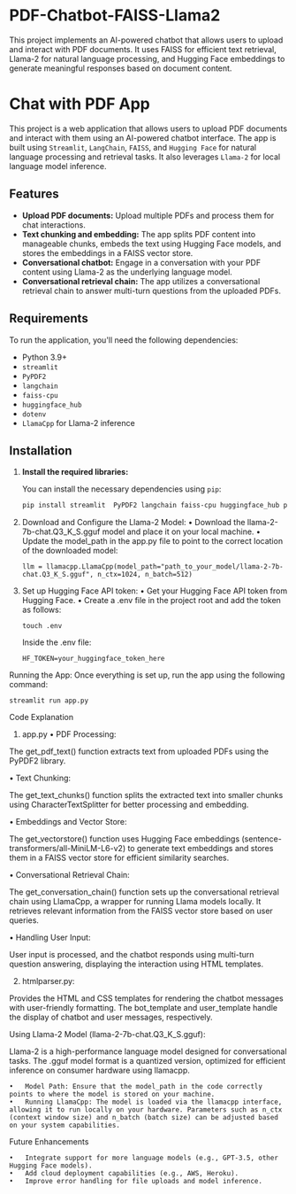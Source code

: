 # PDF-Chatbot-FAISS-Llama2
This project implements an AI-powered chatbot that allows users to upload and interact with PDF documents. It uses FAISS for efficient text retrieval, Llama-2 for natural language processing, and Hugging Face embeddings to generate meaningful responses based on document content.

# Chat with PDF App

This project is a web application that allows users to upload PDF documents and interact with them using an AI-powered chatbot interface. The app is built using `Streamlit`, `LangChain`, `FAISS`, and `Hugging Face` for natural language processing and retrieval tasks. It also leverages `Llama-2` for local language model inference.

## Features

- **Upload PDF documents:** Upload multiple PDFs and process them for chat interactions.
- **Text chunking and embedding:** The app splits PDF content into manageable chunks, embeds the text using Hugging Face models, and stores the embeddings in a FAISS vector store.
- **Conversational chatbot:** Engage in a conversation with your PDF content using Llama-2 as the underlying language model.
- **Conversational retrieval chain:** The app utilizes a conversational retrieval chain to answer multi-turn questions from the uploaded PDFs.

## Requirements

To run the application, you'll need the following dependencies:

- Python 3.9+
- `streamlit`
- `PyPDF2`
- `langchain`
- `faiss-cpu`
- `huggingface_hub`
- `dotenv`
- `LlamaCpp` for Llama-2 inference

## Installation

1. **Install the required libraries:**

   You can install the necessary dependencies using `pip`:

   ```bash
   pip install streamlit  PyPDF2 langchain faiss-cpu huggingface_hub python-dotenv

2.	Download and Configure the Llama-2 Model:
	•	Download the llama-2-7b-chat.Q3_K_S.gguf model and place it on your local machine.
	•	Update the model_path in the app.py file to point to the correct location of the downloaded model:

        llm = llamacpp.LlamaCpp(model_path="path_to_your_model/llama-2-7b-chat.Q3_K_S.gguf", n_ctx=1024, n_batch=512)

3.	Set up Hugging Face API token:
	•	Get your Hugging Face API token from Hugging Face.
	•	Create a .env file in the project root and add the token as follows:

        touch .env
   	Inside the .env file:
  	
   	    HF_TOKEN=your_huggingface_token_here

Running the App:
Once everything is set up, run the app using the following command:
  
    streamlit run app.py

Code Explanation

1. app.py
•	PDF Processing:

The get_pdf_text() function extracts text from uploaded PDFs using the PyPDF2 library.
   
•	Text Chunking:

The get_text_chunks() function splits the extracted text into smaller chunks using CharacterTextSplitter for better processing and embedding.
   
•	Embeddings and Vector Store:

The get_vectorstore() function uses Hugging Face embeddings (sentence-transformers/all-MiniLM-L6-v2) to generate text embeddings and stores them in a FAISS vector store for efficient similarity searches.
   
•	Conversational Retrieval Chain:

The get_conversation_chain() function sets up the conversational retrieval chain using LlamaCpp, a wrapper for running Llama models locally. It retrieves relevant information from the FAISS vector store based on user queries.

•	Handling User Input:

User input is processed, and the chatbot responds using multi-turn question answering, displaying the interaction using HTML templates.

2. htmlparser.py:

Provides the HTML and CSS templates for rendering the chatbot messages with user-friendly formatting. The bot_template and user_template handle the display of chatbot and user messages, respectively.

Using Llama-2 Model (llama-2-7b-chat.Q3_K_S.gguf):

Llama-2 is a high-performance language model designed for conversational tasks. The .gguf model format is a quantized version, optimized for efficient inference on consumer hardware using llamacpp.

	•	Model Path: Ensure that the model_path in the code correctly points to where the model is stored on your machine.
	•	Running LlamaCpp: The model is loaded via the llamacpp interface, allowing it to run locally on your hardware. Parameters such as n_ctx (context window size) and n_batch (batch size) can be adjusted based on your system capabilities.

Future Enhancements

	•	Integrate support for more language models (e.g., GPT-3.5, other Hugging Face models).
	•	Add cloud deployment capabilities (e.g., AWS, Heroku).
	•	Improve error handling for file uploads and model inference.


   
